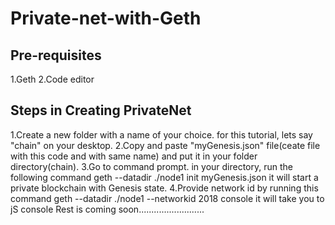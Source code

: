 # Private-net-with-Geth
## Pre-requisites
1.Geth
2.Code editor
## Steps in Creating PrivateNet
1.Create a new folder with a name of your choice. for this tutorial, lets say "chain" on your desktop.
2.Copy and paste "myGenesis.json" file(ceate file with this code and with same name) and put it in your folder directory(chain).
3.Go to command prompt. in your directory, run the following command
 geth --datadir ./node1 init myGenesis.json
 it will start a private blockchain with Genesis state.
4.Provide network id by running this command
geth --datadir ./node1 --networkid 2018 console
it will take you to jS console
Rest is coming soon..........................
